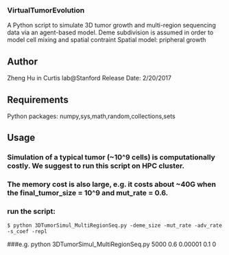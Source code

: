 ### VirtualTumorEvolution
A Python script to simulate 3D tumor growth and multi-region sequencing data 
via an agent-based model. Deme subdivision is assumed in order to model cell
mixing and spatial contraint
Spatial model: pripheral growth

Author
---
Zheng Hu in Curtis lab@Stanford
Release Date: 2/20/2017


Requirements
---
Python packages: numpy,sys,math,random,collections,sets

Usage
---

### Simulation of a typical tumor (~10^9 cells) is computationally costly.  We suggest to run this script on HPC cluster. 
### The memory cost is also large, e.g. it costs about ~40G when the final_tumor_size = 10^9 and mut_rate = 0.6.
### run the script:

	$ python 3DTumorSimul_MultiRegionSeq.py -deme_size -mut_rate -adv_rate -s_coef -repl

###e.g. python 3DTumorSimul_MultiRegionSeq.py 5000 0.6 0.00001 0.1 0
